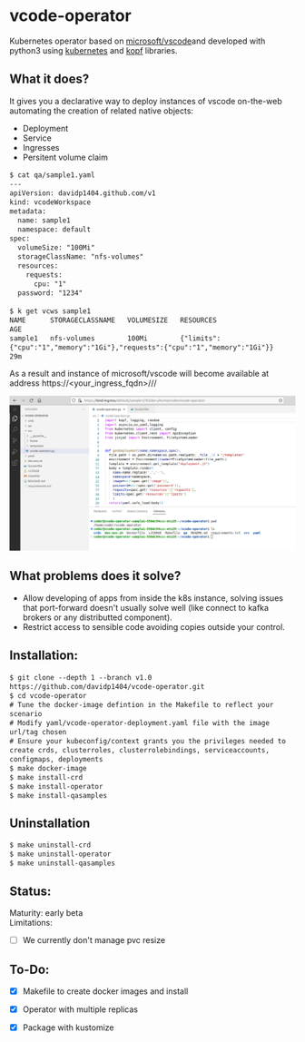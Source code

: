 # vcode-operator
Kubernetes  operator based on [microsoft/vscode](https://github.com/Microsoft/vscode)and developed with python3 using [kubernetes](https://github.com/kubernetes-client/python) and [kopf](https://kopf.readthedocs.io/en/stable/) libraries.     

## What it does?
It gives you a declarative way to deploy instances of vscode on-the-web automating the creation of related native objects:
- Deployment
- Service
- Ingresses
- Persitent volume claim
```
$ cat qa/sample1.yaml 
---
apiVersion: davidp1404.github.com/v1
kind: vcodeWorkspace
metadata:
  name: sample1
  namespace: default
spec:
  volumeSize: "100Mi"
  storageClassName: "nfs-volumes"
  resources:
    requests:
      cpu: "1"
  password: "1234"
 
$ k get vcws sample1 
NAME      STORAGECLASSNAME   VOLUMESIZE   RESOURCES                                                                     AGE
sample1   nfs-volumes        100Mi        {"limits":{"cpu":"1","memory":"1Gi"},"requests":{"cpu":"1","memory":"1Gi"}}   29m

```

As a result and instance of microsoft/vscode will become available at address https://<your_ingress_fqdn>/<namespace>/<name>/

![Screenshot](/vscode-screenshot.png)
  
## What problems does it solve?
- Allow developing of apps from inside the k8s instance, solving issues that port-forward doesn't usually solve well (like connect to kafka brokers or any distributted component).
- Restrict access to sensible code avoiding copies outside your control.


## Installation:
```
$ git clone --depth 1 --branch v1.0 https://github.com/davidp1404/vcode-operator.git
$ cd vcode-operator
# Tune the docker-image defintion in the Makefile to reflect your scenario
# Modify yaml/vcode-operator-deployment.yaml file with the image url/tag chosen 
# Ensure your kubeconfig/context grants you the privileges needed to create crds, clusterroles, clusterrolebindings, serviceaccounts, configmaps, deployments
$ make docker-image
$ make install-crd
$ make install-operator
$ make install-qasamples
```

## Uninstallation
```
$ make uninstall-crd
$ make uninstall-operator
$ make uninstall-qasamples
```

## Status:
Maturity: early beta   
Limitations:
- [ ] We currently don't manage pvc resize


## To-Do:
- [x] Makefile to create docker images and install
- [x] Operator with multiple replicas 
- [x] Package with kustomize

